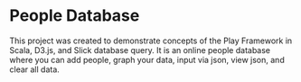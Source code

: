 # People Database

This project was created to demonstrate concepts of the Play Framework in Scala, D3.js, and Slick database query. It is an online people database where you can add people, graph your data, input via json, view json, and clear all data.
